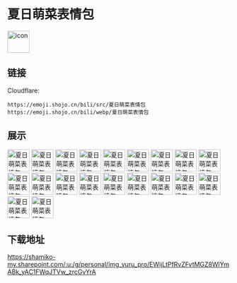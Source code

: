 # 夏日萌菜表情包
<img src="https://emoji.shojo.cn/bili/src/夏日萌菜表情包/icon.png" width="50" height="50" alt="icon">

## 链接
Cloudflare:
```
https://emoji.shojo.cn/bili/src/夏日萌菜表情包
https://emoji.shojo.cn/bili/webp/夏日萌菜表情包
```
## 展示
<img src="https://emoji.shojo.cn/bili/src/夏日萌菜表情包/夏日萌菜表情包-爱你.png" width="50" height="50" alt="夏日萌菜表情包-爱你">
<img src="https://emoji.shojo.cn/bili/src/夏日萌菜表情包/夏日萌菜表情包-乖乖.png" width="50" height="50" alt="夏日萌菜表情包-乖乖">
<img src="https://emoji.shojo.cn/bili/src/夏日萌菜表情包/夏日萌菜表情包-太棒了.png" width="50" height="50" alt="夏日萌菜表情包-太棒了">
<img src="https://emoji.shojo.cn/bili/src/夏日萌菜表情包/夏日萌菜表情包-可爱.png" width="50" height="50" alt="夏日萌菜表情包-可爱">
<img src="https://emoji.shojo.cn/bili/src/夏日萌菜表情包/夏日萌菜表情包-流汗.png" width="50" height="50" alt="夏日萌菜表情包-流汗">
<img src="https://emoji.shojo.cn/bili/src/夏日萌菜表情包/夏日萌菜表情包-就这.png" width="50" height="50" alt="夏日萌菜表情包-就这">
<img src="https://emoji.shojo.cn/bili/src/夏日萌菜表情包/夏日萌菜表情包-两眼一黑.png" width="50" height="50" alt="夏日萌菜表情包-两眼一黑">
<img src="https://emoji.shojo.cn/bili/src/夏日萌菜表情包/夏日萌菜表情包-叉出去.png" width="50" height="50" alt="夏日萌菜表情包-叉出去">
<img src="https://emoji.shojo.cn/bili/src/夏日萌菜表情包/夏日萌菜表情包-屑.png" width="50" height="50" alt="夏日萌菜表情包-屑">
<img src="https://emoji.shojo.cn/bili/src/夏日萌菜表情包/夏日萌菜表情包-辛苦了.png" width="50" height="50" alt="夏日萌菜表情包-辛苦了">
<img src="https://emoji.shojo.cn/bili/src/夏日萌菜表情包/夏日萌菜表情包-饿了.png" width="50" height="50" alt="夏日萌菜表情包-饿了">
<img src="https://emoji.shojo.cn/bili/src/夏日萌菜表情包/夏日萌菜表情包-俺也一样.png" width="50" height="50" alt="夏日萌菜表情包-俺也一样">
<img src="https://emoji.shojo.cn/bili/src/夏日萌菜表情包/夏日萌菜表情包-破防.png" width="50" height="50" alt="夏日萌菜表情包-破防">
<img src="https://emoji.shojo.cn/bili/src/夏日萌菜表情包/夏日萌菜表情包-哈哈哈.png" width="50" height="50" alt="夏日萌菜表情包-哈哈哈">
<img src="https://emoji.shojo.cn/bili/src/夏日萌菜表情包/夏日萌菜表情包-恐怖·害怕.png" width="50" height="50" alt="夏日萌菜表情包-恐怖·害怕">
<img src="https://emoji.shojo.cn/bili/src/夏日萌菜表情包/夏日萌菜表情包-笨笨笨.png" width="50" height="50" alt="夏日萌菜表情包-笨笨笨">
<img src="https://emoji.shojo.cn/bili/src/夏日萌菜表情包/夏日萌菜表情包-喵.png" width="50" height="50" alt="夏日萌菜表情包-喵">
<img src="https://emoji.shojo.cn/bili/src/夏日萌菜表情包/夏日萌菜表情包-笑哭.png" width="50" height="50" alt="夏日萌菜表情包-笑哭">
<img src="https://emoji.shojo.cn/bili/src/夏日萌菜表情包/夏日萌菜表情包-饱了.png" width="50" height="50" alt="夏日萌菜表情包-饱了">
<img src="https://emoji.shojo.cn/bili/src/夏日萌菜表情包/夏日萌菜表情包-滑稽.png" width="50" height="50" alt="夏日萌菜表情包-滑稽">

## 下载地址

https://shamiko-my.sharepoint.com/:u:/g/personal/img_yuru_pro/EWijLtPfRvZFvtMGZ8WlYmABk_yAC1FWqJTVw_zrcGvYrA